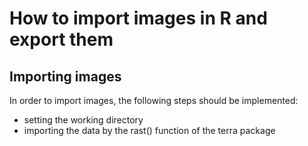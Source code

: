 # How to import images in R and export them

## Importing images
In order to import images, the following steps should be implemented:
+ setting the working directory
+ importing the data by the rast() function of the terra package

  

